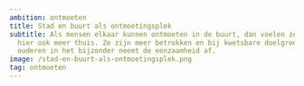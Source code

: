 ```yaml
---
ambition: ontmoeten
title: Stad en buurt als ontmoetingsplek
subtitle: Als mensen elkaar kunnen ontmoeten in de buurt, dan voelen ze zich
  hier ook meer thuis. Ze zijn meer betrokken en bij kwetsbare doelgroepen,
  ouderen in het bijzonder neemt de eenzaamheid af.
image: /stad-en-buurt-als-ontmoetingsplek.png
tag: ontmoeten
---
```

